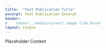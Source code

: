 ```yaml
---
title:  "Test Publication Title"
excerpt: Test Publication Excerpt
header:
#    teaser: /media/<insert image link here>
layout: single    
---
```


Placeholder Content